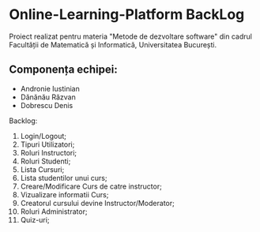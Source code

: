 # Online-Learning-Platform BackLog

Proiect realizat pentru materia "Metode de dezvoltare software" din cadrul Facultății de Matematică și Informatică, Universitatea București.

## Componența echipei:

- Andronie Iustinian
- Dănănău Răzvan
- Dobrescu Denis
 
Backlog:

1. Login/Logout;
2. Tipuri Utilizatori;
3. Roluri Instructori;
4. Roluri Studenti;
5. Lista Cursuri;
6. Lista studentilor unui curs;
7. Creare/Modificare Curs de catre instructor;
8. Vizualizare informatii Curs;
9. Creatorul cursului devine Instructor/Moderator;
10. Roluri Administrator;
11. Quiz-uri;
